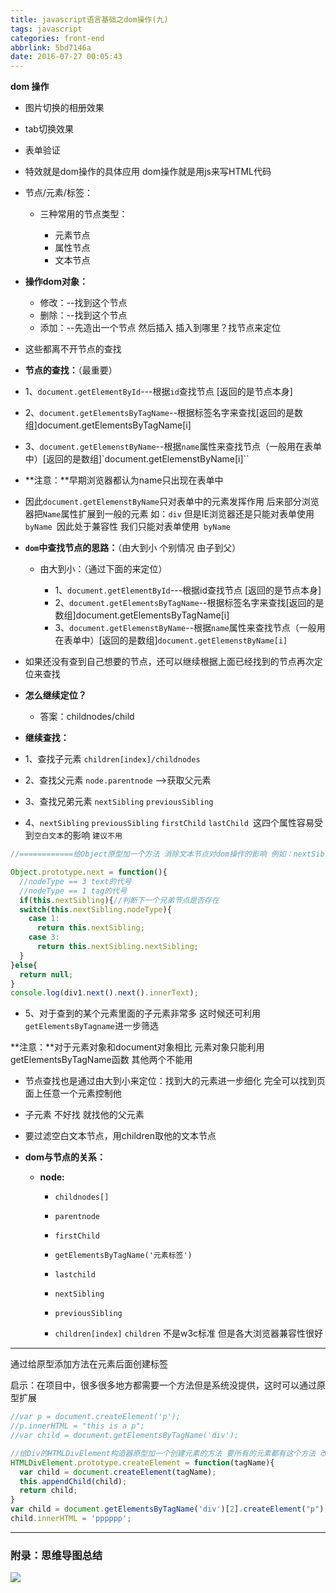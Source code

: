 ```yaml
---
title: javascript语言基础之dom操作(九)
tags: javascript
categories: front-end
abbrlink: 5bd7146a
date: 2016-07-27 00:05:43
---
```


**dom 操作**
<!--more-->
- 图片切换的相册效果
- tab切换效果
- 表单验证
- 特效就是dom操作的具体应用 dom操作就是用js来写HTML代码

- 节点/元素/标签：

  - 三种常用的节点类型：

    - 元素节点
    - 属性节点
    - 文本节点

- **操作dom对象：**

    - 修改：--找到这个节点
    - 删除：--找到这个节点
    - 添加：--先造出一个节点 然后插入 插入到哪里？找节点来定位

- 这些都离不开节点的查找

- **节点的查找：**（最重要）

 - 1、`document.getElementById`---根据`id`查找节点 [返回的是节点本身]
 - 2、`document.getElementsByTagName`--根据标签名字来查找[返回的是数组]document.getElementsByTagName[i]
 - 3、`document.getElemenstByName`--根据`name`属性来查找节点（一般用在表单中）[返回的是数组]`document.getElemenstByName[i]``

- **注意：**早期浏览器都认为name只出现在表单中 

- 因此`document.getElemenstByName`只对表单中的元素发挥作用 后来部分浏览器把`Name`属性扩展到一般的元素 如：`div` 但是IE浏览器还是只能对表单使用`byName `因此处于兼容性 我们只能对表单使用` byName`

- **`dom`中查找节点的思路：**（由大到小 个别情况 由子到父）

  - 由大到小：（通过下面的来定位）

    - 1、`document.getElementById`---根据id查找节点 [返回的是节点本身]
    - 2、`document.getElementsByTagName`--根据标签名字来查找[返回的是数组]document.getElementsByTagName[i]
    - 3、`document.getElemenstByName`--根据`name`属性来查找节点（一般用在表单中）[返回的是数组]`document.getElemenstByName[i]`

- 如果还没有查到自己想要的节点，还可以继续根据上面已经找到的节点再次定位来查找

- **怎么继续定位？**

  - 答案：childnodes/child

- **继续查找：**

- 1、查找子元素 `children[index]/childnodes`

- 2、查找父元素 `node.parentnode` -->获取父元素

- 3、查找兄弟元素 `nextSibling` `previousSibling`

- 4、`nextSibling` `previousSibling` `firstChild` `lastChild `这四个属性容易受到`空白文本`的影响 `建议不用`

```js
//============给Object原型加一个方法 消除文本节点对dom操作的影响 例如：nextSibling` `previousSibling` `firstChild` `lastChild （受到换行 和文本节点影响）

Object.prototype.next = function(){
  //nodeType == 3 text的代号
  //nodeType == 1 tag的代号
  if(this.nextSibling){//判断下一个兄弟节点是否存在
  switch(this.nextSibling.nodeType){
    case 1:
      return this.nextSibling;
    case 3:
      return this.nextSibling.nextSibling;
  }
}else{
  return null;
}
console.log(div1.next().next().innerText);
```

- 5、对于查到的某个元素里面的子元素非常多 这时候还可利用`getElementsByTagname`进一步筛选
       
**注意：**对于元素对象和document对象相比 元素对象只能利用getElementsByTagName函数 其他两个不能用


- 节点查找也是通过由大到小来定位：找到大的元素进一步细化 完全可以找到页面上任意一个元素控制他

- 子元素 不好找 就找他的父元素

- 要过滤空白文本节点，用children取他的文本节点

- **dom与节点的关系：**

  - **node:**

    - `childnodes[]`
    - `parentnode`
    - `firstChild`
    - `getElementsByTagName('元素标签')`
    - `lastchild`
    - `nextSibling`
    - `previousSibling`

    - `children[index]` `children` 不是w3c标准 但是各大浏览器兼容性很好


---


通过给原型添加方法在元素后面创建标签

启示：在项目中，很多很多地方都需要一个方法但是系统没提供，这时可以通过原型扩展

```js
//var p = document.createElement('p');
//p.innerHTML = "this is a p";
//var child = document.getElementsByTagName('div');

//给Div的HTMLDivElement构造器原型加一个创建元素的方法 要所有的元素都有这个方法 改成 Object
HTMLDivElement.prototype.createElement = function(tagName){
  var child = document.createElement(tagName);
  this.appendChild(child);
  return child;
}
var child = document.getElementsByTagName('div')[2].createElement("p");
child.innerHTML = 'pppppp';

```

---

### 附录：思维导图总结

![](http://7xq6al.com1.z0.glb.clouddn.com/dom%20%E5%9F%BA%E6%9C%AC%E6%93%8D%E4%BD%9C.gif)
